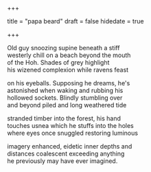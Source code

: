 +++

title = "papa beard"
draft = false
hidedate = true

+++

Old guy snoozing supine beneath a stiff  
westerly chill on a beach beyond the mouth  
of the Hoh. Shades of grey highlight  
his wizened complexion while ravens feast  

on his eyeballs. Supposing he dreams, he's  
astonished when waking and rubbing his  
hollowed sockets. Blindly stumbling over  
and beyond piled and long weathered tide  

stranded timber into the forest, his hand  
touches usnea which he stuffs into the holes  
where eyes once snuggled restoring luminous  

imagery enhanced, eidetic inner depths and  
distances coalescent exceeding anything  
he previously may have ever imagined.  

~~~//
